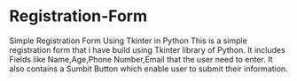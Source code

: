 # Registration-Form
Simple Registration Form Using Tkinter in Python
This is a simple registration form that i have build using Tkinter library of Python.
It includes Fields like Name,Age,Phone Number,Email that the user need to enter.
It also contains a Sumbit Button which enable user to submit their information.
